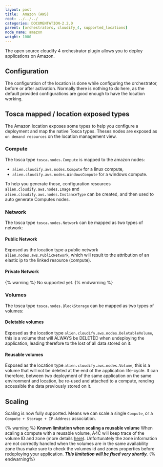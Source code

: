 ```yaml
---
layout: post
title:  Amazon (AWS)
root: ../../../
categories: DOCUMENTATION-2.2.0
parent: [orchestrators, cloudify_4, supported_locations]
node_name: amazon
weight: 1000
---
```


The open source cloudify 4 orchestrator plugin allows you to deploy applications on Amazon.

## Configuration
The configuration of the location is done while configuring the orchestrator, before or after activation.
Normally there is nothing to do here, as the default provided configurations are good enough to have the location working.

## Tosca mapped / location exposed types
The Amazon location exposes some types to help you configure a deployment and map the native Tosca types. Theses nodes are exposed as `on demand resources` on the location management view.

### Compute
The tosca type `tosca.nodes.Compute` is mapped to the amazon nodes:

 - `alien.cloudify.aws.nodes.Compute` for a linux compute,
 - `alien.cloudify.aws.nodes.WindowsCompute` for a windows compute.

To help you generate those, configuration resources `alien.cloudify.aws.nodes.Image` and `alien.cloudify.aws.nodes.InstanceType` can be created, and then used to auto generate Computes nodes.

### Network
The tosca type `tosca.nodes.Network` can be mapped as two types of network:

#### Public Network
Exposed as the location type a public network `alien.nodes.aws.PublicNetwork`, which will result to the attribution of an elastic ip to the linked resource (compute).

#### Private Network
{% warning %}
No supported yet.
{% endwarning %}

### Volumes
The tosca type `tosca.nodes.BlockStorage` can be mapped as two types of volumes:

#### Deletable volumes
Exposed as the location type `alien.cloudify.aws.nodes.DeletableVolume`, this is a volume that will ALWAYS be DELETED when undeploying the application, leading therefore to the lost of all data stored on it.

#### Reusable volumes
Exposed as the location type `alien.cloudify.aws.nodes.Volume`, this is a volume that will not be deleted at the end of the application life-cycle. It can therefore, between two deployment of the same application on the same environment and location, be re-used and attached to a compute, rending accessible the data previously stored on it.

## Scaling
Scaling is now fully supported. Means we can scale a single `Compute`, or a `Compute + Storage + IP-Address` association.

{% warning %}
**Known limitation when scaling a reusable volume**
When scaling a compute with a reusable volume, A4C will keep trace of the volume ID and zone (more details [here](/#/documentation/2.2.0/orchestrators/cloudify4_driver/index.html)).
Unfortunately the zone information are not correctly handled when the volumes are in the same availability zone thus make sure to check the volumes id and zones properties before redeploying your application.
**_This limitation will be fixed very shortly._**
{% endwarning%}